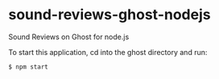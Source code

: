 # sound-reviews-ghost-nodejs
Sound Reviews on Ghost for node.js

To start this application, cd into the ghost directory and run:
```
$ npm start
```
